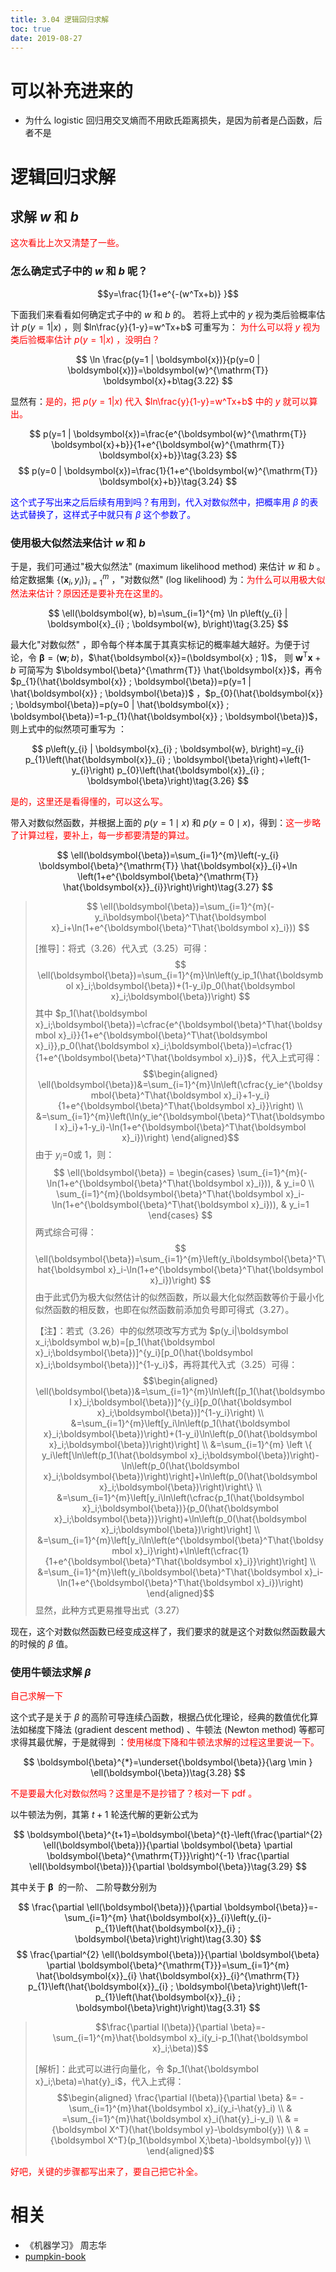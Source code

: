 ```yaml
---
title: 3.04 逻辑回归求解
toc: true
date: 2019-08-27
---
```

# 可以补充进来的


- 为什么 logistic 回归用交叉熵而不用欧氏距离损失，是因为前者是凸函数，后者不是

# 逻辑回归求解



## 求解 $w$ 和 $b$

<span style="color:red;">这次看比上次又清楚了一些。</span>

### 怎么确定式子中的 $w$ 和 $b$ 呢？

$$y=\frac{1}{1+e^{-(w^Tx+b)} }$$

下面我们来看看如何确定式子中的 $w$ 和 $b$ 的。 若将上式中的 $y$ 视为类后验概率估计 $p(y=1|x)$ ，则 $ln\frac{y}{1-y}=w^Tx+b$ 可重写为： <span style="color:red;">为什么可以将 $y$ 视为类后验概率估计 $p(y=1|x)$ ，没明白？</span>

$$
\ln \frac{p(y=1 | \boldsymbol{x})}{p(y=0 | \boldsymbol{x})}=\boldsymbol{w}^{\mathrm{T}} \boldsymbol{x}+b\tag{3.22}
$$


显然有：<span style="color:red;">是的，把 $p(y=1|x)$ 代入 $ln\frac{y}{1-y}=w^Tx+b$ 中的 $y$ 就可以算出。</span>

$$
p(y=1 | \boldsymbol{x})=\frac{e^{\boldsymbol{w}^{\mathrm{T}} \boldsymbol{x}+b}}{1+e^{\boldsymbol{w}^{\mathrm{T}} \boldsymbol{x}+b}}\tag{3.23}
$$
$$
p(y=0 | \boldsymbol{x})=\frac{1}{1+e^{\boldsymbol{w}^{\mathrm{T}} \boldsymbol{x}+b}}\tag{3.24}
$$

<span style="color:blue;">这个式子写出来之后后续有用到吗？有用到，代入对数似然中，把概率用 $\beta$ 的表达式替换了，这样式子中就只有 $\beta$ 这个参数了。</span>

### 使用极大似然法来估计 $w$ 和 $b$

于是，我们可通过"极大似然法" (maximum likelihood method) 来估计 $w$ 和 $b$ 。给定数据集 $\left\{\left(\boldsymbol{x}_{i}, y_{i}\right)\right\}_{i=1}^{m}$ ，"对数似然" (log likelihood) 为：<span style="color:red;">为什么可以用极大似然法来估计？原因还是要补充在这里的。</span>

$$
\ell(\boldsymbol{w}, b)=\sum_{i=1}^{m} \ln p\left(y_{i} | \boldsymbol{x}_{i} ; \boldsymbol{w}, b\right)\tag{3.25}
$$


最大化"对数似然" ，即令每个样本属于其真实标记的概率越大越好。为便于讨论，令 $\boldsymbol{\beta}=(\boldsymbol{w} ; b)$，$\hat{\boldsymbol{x}}=(\boldsymbol{x} ; 1)$， 则 $\boldsymbol{w}^{\mathrm{T}} \boldsymbol{x}+b$ 可简写为 $\boldsymbol{\beta}^{\mathrm{T}} \hat{\boldsymbol{x}}$，再令 $p_{1}(\hat{\boldsymbol{x}} ; \boldsymbol{\beta})=p(y=1 | \hat{\boldsymbol{x}} ; \boldsymbol{\beta})$ ，$p_{0}(\hat{\boldsymbol{x}} ; \boldsymbol{\beta})=p(y=0 | \hat{\boldsymbol{x}} ; \boldsymbol{\beta})=1-p_{1}(\hat{\boldsymbol{x}} ; \boldsymbol{\beta})$，则上式中的似然项可重写为 ：

$$
p\left(y_{i} | \boldsymbol{x}_{i} ; \boldsymbol{w}, b\right)=y_{i} p_{1}\left(\hat{\boldsymbol{x}}_{i} ; \boldsymbol{\beta}\right)+\left(1-y_{i}\right) p_{0}\left(\hat{\boldsymbol{x}}_{i} ; \boldsymbol{\beta}\right)\tag{3.26}
$$

<span style="color:red;">是的，这里还是看得懂的，可以这么写。</span>

带入对数似然函数，并根据上面的 $p(y=1\mid x)$ 和 $p(y=0\mid x)$，得到：<span style="color:red;">这一步略了计算过程，要补上，每一步都要清楚的算过。</span>

$$
\ell(\boldsymbol{\beta})=\sum_{i=1}^{m}\left(-y_{i} \boldsymbol{\beta}^{\mathrm{T}} \hat{\boldsymbol{x}}_{i}+\ln \left(1+e^{\boldsymbol{\beta}^{\mathrm{T}} \hat{\boldsymbol{x}}_{i}}\right)\right)\tag{3.27}
$$


> $$ \ell(\boldsymbol{\beta})=\sum_{i=1}^{m}(-y_i\boldsymbol{\beta}^T\hat{\boldsymbol x}_i+\ln(1+e^{\boldsymbol{\beta}^T\hat{\boldsymbol x}_i})) $$
>
> [推导]：将式（3.26）代入式（3.25）可得：
> $$ \ell(\boldsymbol{\beta})=\sum_{i=1}^{m}\ln\left(y_ip_1(\hat{\boldsymbol x}_i;\boldsymbol{\beta})+(1-y_i)p_0(\hat{\boldsymbol x}_i;\boldsymbol{\beta})\right) $$
> 其中 $p_1(\hat{\boldsymbol x}_i;\boldsymbol{\beta})=\cfrac{e^{\boldsymbol{\beta}^T\hat{\boldsymbol x}_i}}{1+e^{\boldsymbol{\beta}^T\hat{\boldsymbol x}_i}},p_0(\hat{\boldsymbol x}_i;\boldsymbol{\beta})=\cfrac{1}{1+e^{\boldsymbol{\beta}^T\hat{\boldsymbol x}_i}}$，代入上式可得：
> $$\begin{aligned}
> \ell(\boldsymbol{\beta})&=\sum_{i=1}^{m}\ln\left(\cfrac{y_ie^{\boldsymbol{\beta}^T\hat{\boldsymbol x}_i}+1-y_i}{1+e^{\boldsymbol{\beta}^T\hat{\boldsymbol x}_i}}\right) \\
> &=\sum_{i=1}^{m}\left(\ln(y_ie^{\boldsymbol{\beta}^T\hat{\boldsymbol x}_i}+1-y_i)-\ln(1+e^{\boldsymbol{\beta}^T\hat{\boldsymbol x}_i})\right)
> \end{aligned}$$
> 由于 $y_i$=0或 1，则：
> $$ \ell(\boldsymbol{\beta}) =
> \begin{cases}
> \sum_{i=1}^{m}(-\ln(1+e^{\boldsymbol{\beta}^T\hat{\boldsymbol x}_i})),  & y_i=0 \\
> \sum_{i=1}^{m}(\boldsymbol{\beta}^T\hat{\boldsymbol x}_i-\ln(1+e^{\boldsymbol{\beta}^T\hat{\boldsymbol x}_i})), & y_i=1
> \end{cases} $$
> 两式综合可得：
> $$ \ell(\boldsymbol{\beta})=\sum_{i=1}^{m}\left(y_i\boldsymbol{\beta}^T\hat{\boldsymbol x}_i-\ln(1+e^{\boldsymbol{\beta}^T\hat{\boldsymbol x}_i})\right) $$
> 由于此式仍为极大似然估计的似然函数，所以最大化似然函数等价于最小化似然函数的相反数，也即在似然函数前添加负号即可得式（3.27）。
>
> 【注】：若式（3.26）中的似然项改写方式为 $p(y_i|\boldsymbol x_i;\boldsymbol w,b)=[p_1(\hat{\boldsymbol x}_i;\boldsymbol{\beta})]^{y_i}[p_0(\hat{\boldsymbol x}_i;\boldsymbol{\beta})]^{1-y_i}$，再将其代入式（3.25）可得：
> $$\begin{aligned}
>  \ell(\boldsymbol{\beta})&=\sum_{i=1}^{m}\ln\left([p_1(\hat{\boldsymbol x}_i;\boldsymbol{\beta})]^{y_i}[p_0(\hat{\boldsymbol x}_i;\boldsymbol{\beta})]^{1-y_i}\right) \\
> &=\sum_{i=1}^{m}\left[y_i\ln\left(p_1(\hat{\boldsymbol x}_i;\boldsymbol{\beta})\right)+(1-y_i)\ln\left(p_0(\hat{\boldsymbol x}_i;\boldsymbol{\beta})\right)\right] \\
> &=\sum_{i=1}^{m} \left \{ y_i\left[\ln\left(p_1(\hat{\boldsymbol x}_i;\boldsymbol{\beta})\right)-\ln\left(p_0(\hat{\boldsymbol x}_i;\boldsymbol{\beta})\right)\right]+\ln\left(p_0(\hat{\boldsymbol x}_i;\boldsymbol{\beta})\right)\right\} \\
> &=\sum_{i=1}^{m}\left[y_i\ln\left(\cfrac{p_1(\hat{\boldsymbol x}_i;\boldsymbol{\beta})}{p_0(\hat{\boldsymbol x}_i;\boldsymbol{\beta})}\right)+\ln\left(p_0(\hat{\boldsymbol x}_i;\boldsymbol{\beta})\right)\right] \\
> &=\sum_{i=1}^{m}\left[y_i\ln\left(e^{\boldsymbol{\beta}^T\hat{\boldsymbol x}_i}\right)+\ln\left(\cfrac{1}{1+e^{\boldsymbol{\beta}^T\hat{\boldsymbol x}_i}}\right)\right] \\
> &=\sum_{i=1}^{m}\left(y_i\boldsymbol{\beta}^T\hat{\boldsymbol x}_i-\ln(1+e^{\boldsymbol{\beta}^T\hat{\boldsymbol x}_i})\right)
> \end{aligned}$$
> 显然，此种方式更易推导出式（3.27）


现在，这个对数似然函数已经变成这样了，我们要求的就是这个对数似然函数最大的时候的 $\beta$ 值。

### 使用牛顿法求解 $\beta$

<span style="color:red;">自己求解一下</span>

这个式子是关于 $\beta$ 的高阶可导连续凸函数，根据凸优化理论，经典的数值优化算法如梯度下降法 (gradient descent method) 、牛顿法 (Newton method) 等都可求得其最优解，于是就得到 ：<span style="color:red;">使用梯度下降和牛顿法求解的过程这里要说一下。</span>

$$
\boldsymbol{\beta}^{*}=\underset{\boldsymbol{\beta}}{\arg \min } \ell(\boldsymbol{\beta})\tag{3.28}
$$

<span style="color:red;">不是要最大化对数似然吗？这里是不是抄错了？核对一下 pdf 。</span>

以牛顿法为例，其第 $t+1$ 轮迭代解的更新公式为


$$
\boldsymbol{\beta}^{t+1}=\boldsymbol{\beta}^{t}-\left(\frac{\partial^{2} \ell(\boldsymbol{\beta})}{\partial \boldsymbol{\beta} \partial \boldsymbol{\beta}^{\mathrm{T}}}\right)^{-1} \frac{\partial \ell(\boldsymbol{\beta})}{\partial \boldsymbol{\beta}}\tag{3.29}
$$


其中关于 $\boldsymbol{\beta}$  的一阶、 二阶导数分别为

$$
\frac{\partial \ell(\boldsymbol{\beta})}{\partial \boldsymbol{\beta}}=-\sum_{i=1}^{m} \hat{\boldsymbol{x}}_{i}\left(y_{i}-p_{1}\left(\hat{\boldsymbol{x}}_{i} ; \boldsymbol{\beta}\right)\right)\tag{3.30}
$$
$$
\frac{\partial^{2} \ell(\boldsymbol{\beta})}{\partial \boldsymbol{\beta} \partial \boldsymbol{\beta}^{\mathrm{T}}}=\sum_{i=1}^{m} \hat{\boldsymbol{x}}_{i} \hat{\boldsymbol{x}}_{i}^{\mathrm{T}} p_{1}\left(\hat{\boldsymbol{x}}_{i} ; \boldsymbol{\beta}\right)\left(1-p_{1}\left(\hat{\boldsymbol{x}}_{i} ; \boldsymbol{\beta}\right)\right)\tag{3.31}
$$


> $$\frac{\partial l(\beta)}{\partial \beta}=-\sum_{i=1}^{m}\hat{\boldsymbol x}_i(y_i-p_1(\hat{\boldsymbol x}_i;\beta))$$
>
> [解析]：此式可以进行向量化，令 $p_1(\hat{\boldsymbol x}_i;\beta)=\hat{y}_i$，代入上式得：
> $$\begin{aligned}
> 	\frac{\partial l(\beta)}{\partial \beta} &= -\sum_{i=1}^{m}\hat{\boldsymbol x}_i(y_i-\hat{y}_i) \\
> 	& =\sum_{i=1}^{m}\hat{\boldsymbol x}_i(\hat{y}_i-y_i) \\
> 	& ={\boldsymbol X^T}(\hat{\boldsymbol y}-\boldsymbol{y}) \\
> 	& ={\boldsymbol X^T}(p_1(\boldsymbol X;\beta)-\boldsymbol{y}) \\
> \end{aligned}$$


<span style="color:red;">好吧，关键的步骤都写出来了，要自己把它补全。</span>






# 相关

- 《机器学习》 周志华
- [pumpkin-book](https://github.com/datawhalechina/pumpkin-book)
